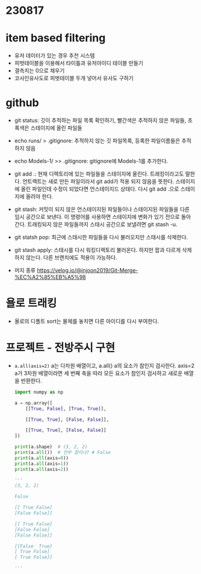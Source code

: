 # 230817

# item based filtering

- 유저 데이터가 있는 경우 추천 시스템
- 피벗테이블을 이용해서 타이틀과 유저아이디 테이블 만들기
- 결측치는 0으로 채우기
- 코사인유사도로 피벗테이블 두개 넣어서 유사도 구하기

# github

- git status: 깃이 추적하는 파일 목록 확인하기, 빨간색은 추적하지 않은 파일들, 초록색은 스테이지에 올린 파일들
- echo runs/ > .gitignore: 추적하지 않는 깃 파일목록, 등록한 파일이름들은 추적하지 않음
- echo Models-1/ >> .gitignore: gitignore에 Models-1를 추가한다.
- git add .: 현재 디렉토리에 있는 파일들을 스테이지에 올린다. 트래킹이라고도 말한다. 언트랙트는 새로 만든 파일이라서 git add가 적용 되지 않음을 뜻한다. 스테이지에 올린 파일인데 수정이 되었다면 언스테이지드 상태다. 다시 git add .으로 스테이지에 올려야 한다.
- git stash: 커밋이 되지 않은 언스테이지된 파일들이나 스테이지된 파일들을 다른 임시 공간으로 보낸다. 이 명령어를 사용하면 스테이지에 변화가 있기 전으로 돌아간다. 트래킹되지 않은 파일들까지 스태시 공간으로 보낼려면 git stash -u.
- git statsh pop: 최근에 스태시한 파일들을 다시 불러오지만 스태시를 삭제한다.
- git stash apply: 스태시를 다시 워킹디렉토리 불러온다. 하지만 팝과 다르게 삭제하지 않는다. 다른 브랜치에도 적용이 가능하다.

- 머지 종류 https://velog.io/@injoon2019/Git-Merge-%EC%A2%85%EB%A5%98

# 욜로 트래킹

- 욜로의 디폴트 sort는 물체를 놓치면 다른 아이디를 다시 부여한다.

# 프로젝트 - 전방주시 구현

- `a.all(axis=2)` a는 다차원 배열이고, a.all() a의 요소가 참인지 검사한다. axis=2 a가 3차원 배열이라면 세 번째 축을 따라 모든 요소가 참인지 검사하고 새로운 배열을 반환한다.

  ```python
  import numpy as np

  a = np.array([
      [[True, False], [True, True]],

      [[True, True], [False, False]],

      [[True, True], [False, False]]
  ])

  print(a.shape)  # (3, 2, 2)
  print(a.all())  # 전부 참이냐? # False
  print(a.all(axis=0))
  print(a.all(axis=1))
  print(a.all(axis=2))

  '''
  (3, 2, 2)

  False

  [[ True False]
  [False False]]

  [[ True False]
  [False False]
  [False False]]

  [[False  True]
  [ True False]
  [ True False]]

  '''
  ```
